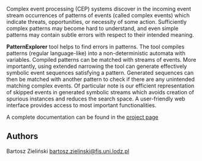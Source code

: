 Complex event processing (CEP) systems  discover in the incoming event stream   occurrences of 
patterns of events (called complex events) which indicate threats, opportunities, or  necessity of some action. Sufficiently complex patterns  may become  hard to understand, and even simple patterns may contain subtle errors with respect to their intended meaning.   

**PatternExplorer** tool helps to find errors in patterns.
The tool compiles patterns (regular language-like) into a non-deterministic automata with variables.
Compiled patterns can be matched with streams of events. More importantly, using extended narrowing the tool can generate effectively symbolic event sequences satisfying a pattern. Generated sequences can then be matched with another pattern to check if there are any unintended matching complex events.
Of particular note is our efficient representation of skipped events in generated symbolic streams which avoids creation of spurious instances and reduces the search space. A user-friendly web interface provides access to most important functionalities.

A complete documentation can be found in the [project page](https://bartoszpzielinski.github.io/PatternExplorer/)

## Authors

Bartosz Zieliński bartosz.zielinski@fis.uni.lodz.pl 